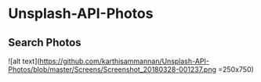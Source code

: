 # Unsplash-API-Photos

## Search Photos
![alt text](https://github.com/karthisammannan/Unsplash-API-Photos/blob/master/Screens/Screenshot_20180328-001237.png =250x750)
